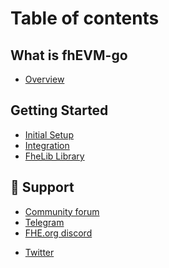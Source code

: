 # Table of contents

## What is fhEVM-go
- [Overview](README.md)

## Getting Started
- [Initial Setup](getting_started/README.md)
- [Integration](getting_started/Integration.md)
- [FheLib Library](getting_started/FheLib.md)

## 🔗 Support

- [Community forum](https://community.zama.ai)
- [Telegram](https://t.me/+Ojt5y-I7oR42MTkx)
- [FHE.org discord](https://discord.fhe.org)
<!-- markdown-link-check-disable -->
- [Twitter](https://twitter.com/zama_fhe)
<!-- markdown-link-check-enable -->
